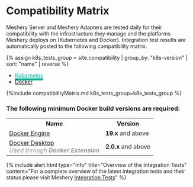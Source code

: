 <!-- ---
layout: default
title: Compatibility Matrix
# permalink: installation/compatibility-matrix
type: installation
display-title: "false"
# redirect_from: installation/compatibility-matrix/
language: en
list: exclude
--- -->

<a name="compatibility-matrix"></a>

# Compatibility Matrix

Meshery Server and Meshery Adapters are tested daily for their compatibility with the infrastructure they manage and the platforms Meshery deploys on (Kubernetes and Docker). Integration test results are automatically posted to the following compatibility matrix.

<style>
.nav-link.active{
    border-bottom: #00B39F solid 5px!important;
    border-top: none !important;
     color:#00B39F!important

}
.nav-link:hover, .nav-link:focus{
    color:#00B39F!important
}
.nav-link{
    border: 0 !important;
    color: black
}
</style>

{% assign k8s_tests_group = site.compatibility | group_by: "k8s-version" | sort: "name" | reverse %}

<div>
    <ul class="nav nav-tabs nav-fill mb-3" id="myTab" role="tablist">
        <li class="nav-item" role="presentation">
          <a class="nav-link active" id="kubernetes-tab" data-toggle="tab" href="#kubernetes" role="tab" aria-controls="kubernetes" aria-selected="true">Kubernetes</a>
        </li>
        <li class="nav-item">
          <a class="nav-link" id="docker-tab" data-toggle="tab" href="#docker" role="tab" aria-controls="docker" aria-selected="false">Docker</a>
        </li>
         <!-- <li class="nav-item">
          <a class="nav-link" id="mac-tab" data-toggle="tab" href="#mac" role="tab" aria-controls="mac" aria-selected="false">Mac</a>
        </li>
         <li class="nav-item">
          <a class="nav-link" id="windows-tab" data-toggle="tab" href="#windows" role="tab" aria-controls="windows" aria-selected="false">Windows</a>
        </li> -->
      </ul>
      <div class="tab-content" id="myTabContent">
        <div class="tab-pane fade show active" id="kubernetes" role="tabpanel" aria-labelledby="kubernetes-tab">
            {%include compatibilityMatrix.md k8s_tests_group=k8s_tests_group %}
        </div>
        <div style="text-align:center" class="tab-pane fade" id="docker" role="tabpanel" aria-labelledby="docker-tab">
        <h3 style="text-align:left;">The following minimum Docker build versions are required:</h3>
        <table class="table table-striped table-bordered">
            <tr style="text-align:center">
              <th>Name</th>
              <th>Version</th> 
            </tr>
            <tr>
              <td><a href="{{site.baseurl}}/installation/docker">Docker Engine</a></td>
              <td><b>19.x</b> and above</td>
            </tr>
            <tr>
              <td><a href="{{site.baseurl}}/installation/docker-extension">Docker Desktop<br></a><span style="color:#999999; text-decororation:none;"><em>Used through <b>Docker Extension</b></em></span></td>
              <td><b>2.0.x</b> and above </td>
            </tr>
          </table>
        </div>
      </div>
        <!-- <div style="background-color:#E6E6E6; text-align:center;font-size:30px;padding:210px; color:#999999;" class="tab-pane fade" id="mac" role="tabpanel" aria-labelledby="mac-tab">Compatibility matrix not yet available<br> <a style="font-size:20px" href="{{ site.baseurl }}/installation/">Install Instruction</a></div>
        <div style="text-align:center;" class="tab-pane fade" id="windows" role="tabpanel" aria-labelledby="windows-tab">
          <h3 style="text-align:left;">The following minimum Windows build versions are required:</h3>
          <table class="table table-striped table-bordered">
            <tr style="text-align:center">
              <th>Name</th>
              <th>Version</th> 
            </tr>
            <tr>
              <td><a href="{{site.baseurl}}/installation/windows#wsl1">WSL1</a></td>
              <td><b>x64</b> - Windows 7 </td>
            </tr>
            <tr>
              <td><a href="{{site.baseurl}}/installation/windows#wsl1">WSL2</a></td>
              <td><b>x64</b> - Version 1903, Build 18362; <b>ARM 64</b> - Version 2004, Build 19041</td>
            </tr>
            <tr>
              <td><a href="https://docs.microsoft.com/en-us/windows/wsl/release-notes#build-18945">Custom Kernel</a></td>
              <td>Build 18945</td>
            </tr>
            <tr>
              <td><a href="https://docs.microsoft.com/en-us/windows/wsl/release-notes#build-19013">Kernel with K8s required modules</a></td>
              <td>Build 19013</td>
            </tr>
          </table>
        <br> <a style="font-size:20px" href="{{ site.baseurl }}/installation/windows">Install Instruction</a></div> -->

<div style="z-index:0">
  {% include alert.html type="info" title="<span style='margin:0;'>Overview of the Integration Tests</span>" content="For a complete overview of the latest integration tests and their status please visit Meshery <a href='/installation/compatibility-matrix#integration-tests'>Integration Tests</a>" %}
</div>
